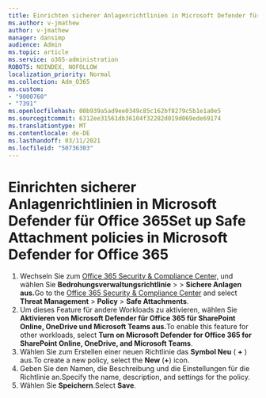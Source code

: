 ```yaml
---
title: Einrichten sicherer Anlagenrichtlinien in Microsoft Defender für Office 365
ms.author: v-jmathew
author: v-jmathew
manager: dansimp
audience: Admin
ms.topic: article
ms.service: o365-administration
ROBOTS: NOINDEX, NOFOLLOW
localization_priority: Normal
ms.collection: Adm_O365
ms.custom:
- "9000760"
- "7391"
ms.openlocfilehash: 00b939a5ad9ee0349c85c162bf8279c5b1e1a0e5
ms.sourcegitcommit: 6312ee31561db36104f32282d019d069ede69174
ms.translationtype: MT
ms.contentlocale: de-DE
ms.lasthandoff: 03/11/2021
ms.locfileid: "50736303"
---
```

# <a name="set-up-safe-attachment-policies-in-microsoft-defender-for-office-365"></a><span data-ttu-id="dcbe1-102">Einrichten sicherer Anlagenrichtlinien in Microsoft Defender für Office 365</span><span class="sxs-lookup"><span data-stu-id="dcbe1-102">Set up Safe Attachment policies in Microsoft Defender for Office 365</span></span>

1. <span data-ttu-id="dcbe1-103">Wechseln Sie zum [Office 365 Security & Compliance Center,](https://go.microsoft.com/fwlink/p/?linkid=2077143) und wählen Sie **Bedrohungsverwaltungsrichtlinie**  >    >  **Sichere Anlagen aus.**</span><span class="sxs-lookup"><span data-stu-id="dcbe1-103">Go to the [Office 365 Security & Compliance Center](https://go.microsoft.com/fwlink/p/?linkid=2077143) and select **Threat Management** > **Policy** > **Safe Attachments**.</span></span>
2. <span data-ttu-id="dcbe1-104">Um dieses Feature für andere Workloads zu aktivieren, wählen Sie **Aktivieren von Microsoft Defender für Office 365 für SharePoint Online, OneDrive und Microsoft Teams aus.**</span><span class="sxs-lookup"><span data-stu-id="dcbe1-104">To enable this feature for other workloads, select **Turn on Microsoft Defender for Office 365 for SharePoint Online, OneDrive, and Microsoft Teams**.</span></span>
3. <span data-ttu-id="dcbe1-105">Wählen Sie zum Erstellen einer neuen Richtlinie das **Symbol Neu** ( **+** ) aus.</span><span class="sxs-lookup"><span data-stu-id="dcbe1-105">To create a new policy, select the **New** (**+**) icon.</span></span>
4. <span data-ttu-id="dcbe1-106">Geben Sie den Namen, die Beschreibung und die Einstellungen für die Richtlinie an.</span><span class="sxs-lookup"><span data-stu-id="dcbe1-106">Specify the name, description, and settings for the policy.</span></span>
5. <span data-ttu-id="dcbe1-107">Wählen Sie **Speichern**.</span><span class="sxs-lookup"><span data-stu-id="dcbe1-107">Select **Save**.</span></span>

